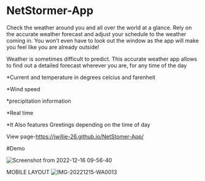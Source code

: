 # NetStormer-App

Check the weather around you and all over the world at a glance. Rely on the accurate weather forecast and adjust your schedule to the weather coming in. You won’t even have to look out the window as the app will make you feel like you are already outside!

Weather is sometimes difficult to predict. This accurate weather app allows to find out a detailed forecast wherever you are, for any time of the day 

*Current and temperature in degrees celcius and farenheit

*Wind speed 

*precipitation information

*Real time

*It Also features Greetings depending on the time of day

View page-https://jwillie-26.github.io/NetStomer-App/

#Demo

![Screenshot from 2022-12-16 09-56-40](https://user-images.githubusercontent.com/105637783/208040660-efabe6d0-c47d-4a1a-80be-a349362b365b.png)



MOBILE LAYOUT
![IMG-20221215-WA0013](https://user-images.githubusercontent.com/105637783/207861203-2671a29c-ebce-491a-8e5b-a695b1250006.jpg)
